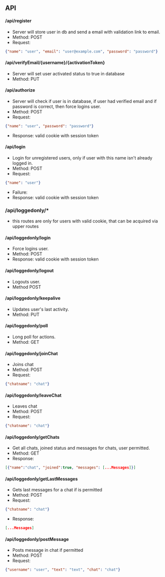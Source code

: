 ## API

#### /api/register
- Server will store user in db and send a email with validation link to email.
- Method: POST
- Request:
```json
{"name": "user", "email": "user@example.com", "password": "password"}
```

#### /api/verifyEmail/{username}/{activationToken}
- Server will set user activated status to true in database
- Method: PUT

#### /api/authorize
- Server will check if user is in database, if user had verified email and if password is correct, then force logins user.
- Method: POST
- Request:
```json
{"name": "user", "password": "password"}
```
- Response: valid cookie with session token

#### /api/login
- Login for unregistered users, only if user with this name isn't already logged in.
- Method: POST
- Request:
```json
{"name": "user"}
```
- Failure: 
- Response: valid cookie with session token

### /api/loggedonly/*
- this routes are only for users with valid cookie, that can be acquired via upper routes

#### /api/loggedonly/login
- Force logins user.
- Method: POST
- Response: valid cookie with session token

#### /api/loggedonly/logout
- Logouts user.
- Method POST

#### /api/loggedonly/keepalive
- Updates user's last activity.
- Method: PUT

#### /api/loggedonly/poll
- Long poll for actions.
- Method: GET

#### /api/loggedonly/joinChat
- Joins chat
- Method: POST
 - Request:
```json
{"chatname": "chat"}
```

#### /api/loggedonly/leaveChat
- Leaves chat
- Method: POST
- Request:
```json
{"chatname": "chat"}
```

#### /api/loggedonly/getChats
- Get all chats, joined status and messages for chats, user permitted.
- Method: GET
- Response:
```json
[{"name":"chat", "joined":true, "messages": [...Messages]}]
```

#### /api/loggedonly/getLastMessages
- Gets last messages for a chat if is permitted
- Method: POST
- Request:
```json
{"chatname": "chat"}
```
- Response:
```json
[...Messages]
```

#### /api/loggedonly/postMessage
- Posts message in chat if permitted
- Method: POST
- Request:
```json
{"username": "user", "text": "text", "chat": "chat"}
```
